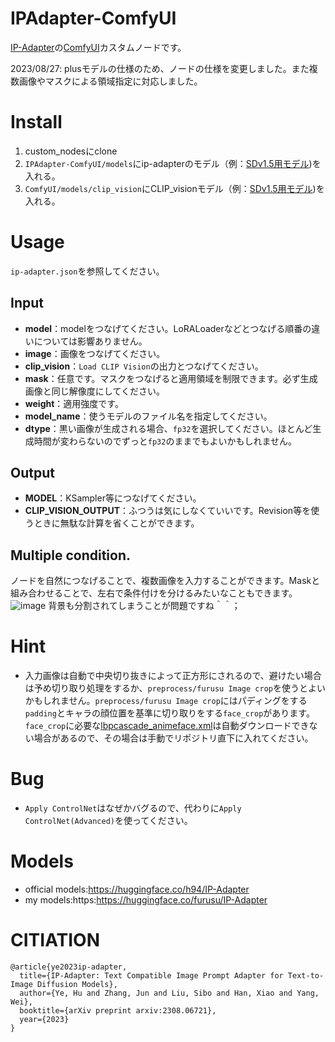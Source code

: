 # IPAdapter-ComfyUI
[IP-Adapter](https://github.com/tencent-ailab/IP-Adapter)の[ComfyUI](https://github.com/comfyanonymous/ComfyUI)カスタムノードです。

2023/08/27:
plusモデルの仕様のため、ノードの仕様を変更しました。また複数画像やマスクによる領域指定に対応しました。

# Install

1. custom_nodesにclone
2. `IPAdapter-ComfyUI/models`にip-adapterのモデル（例：[SDv1.5用モデル](https://huggingface.co/h94/IP-Adapter/blob/main/models/ip-adapter_sd15.bin))を入れる。
3. `ComfyUI/models/clip_vision`にCLIP_visionモデル（例：[SDv1.5用モデル](https://huggingface.co/h94/IP-Adapter/blob/main/models/image_encoder/pytorch_model.bin))を入れる。

# Usage
`ip-adapter.json`を参照してください。

## Input
+ **model**：modelをつなげてください。LoRALoaderなどとつなげる順番の違いについては影響ありません。
+ **image**：画像をつなげてください。
+ **clip_vision**：`Load CLIP Vision`の出力とつなげてください。
+ **mask**：任意です。マスクをつなげると適用領域を制限できます。必ず生成画像と同じ解像度にしてください。
+ **weight**：適用強度です。
+ **model_name**：使うモデルのファイル名を指定してください。
+ **dtype**：黒い画像が生成される場合、`fp32`を選択してください。ほとんど生成時間が変わらないのでずっと`fp32`のままでもよいかもしれません。

## Output
+ **MODEL**：KSampler等につなげてください。
+ **CLIP_VISION_OUTPUT**：ふつうは気にしなくていいです。Revision等を使うときに無駄な計算を省くことができます。

## Multiple condition.
ノードを自然につなげることで、複数画像を入力することができます。Maskと組み合わせることで、左右で条件付けを分けるみたいなこともできます。
![image](https://github.com/laksjdjf/IPAdapter-ComfyUI/assets/22386664/c2282aee-ab98-488d-936e-1787994e957f)
背景も分割されてしまうことが問題ですね＾＾；

# Hint
+ 入力画像は自動で中央切り抜きによって正方形にされるので、避けたい場合は予め切り取り処理をするか、`preprocess/furusu Image crop`を使うとよいかもしれません。`preprocess/furusu Image crop`にはパディングをする`padding`とキャラの顔位置を基準に切り取りをする`face_crop`があります。`face_crop`に必要な[lbpcascade_animeface.xml](https://github.com/nagadomi/lbpcascade_animefacehttps://github.com/nagadomi/lbpcascade_animeface)は自動ダウンロードできない場合があるので、その場合は手動でリポジトリ直下に入れてください。

# Bug
+ `Apply ControlNet`はなぜかバグるので、代わりに`Apply ControlNet(Advanced)`を使ってください。

# Models
+ official models:https://huggingface.co/h94/IP-Adapter
+ my models:https:https://huggingface.co/furusu/IP-Adapter

# CITIATION
```
@article{ye2023ip-adapter,
  title={IP-Adapter: Text Compatible Image Prompt Adapter for Text-to-Image Diffusion Models},
  author={Ye, Hu and Zhang, Jun and Liu, Sibo and Han, Xiao and Yang, Wei},
  booktitle={arXiv preprint arxiv:2308.06721},
  year={2023}
}
```
